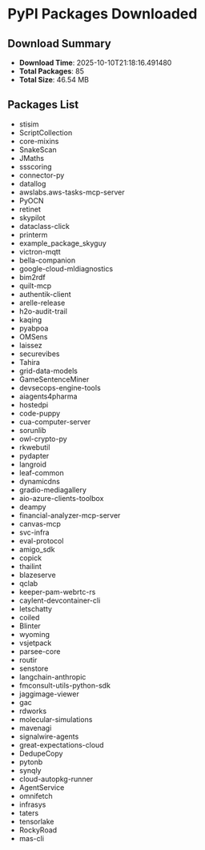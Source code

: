 # PyPI Packages Downloaded

## Download Summary
- **Download Time**: 2025-10-10T21:18:16.491480
- **Total Packages**: 85
- **Total Size**: 46.54 MB

## Packages List
- stisim
- ScriptCollection
- core-mixins
- SnakeScan
- JMaths
- ssscoring
- connector-py
- datallog
- awslabs.aws-tasks-mcp-server
- PyOCN
- retinet
- skypilot
- dataclass-click
- printerm
- example_package_skyguy
- victron-mqtt
- bella-companion
- google-cloud-mldiagnostics
- bim2rdf
- quilt-mcp
- authentik-client
- arelle-release
- h2o-audit-trail
- kaqing
- pyabpoa
- OMSens
- laissez
- securevibes
- Tahira
- grid-data-models
- GameSentenceMiner
- devsecops-engine-tools
- aiagents4pharma
- hostedpi
- code-puppy
- cua-computer-server
- sorunlib
- owl-crypto-py
- rkwebutil
- pydapter
- langroid
- leaf-common
- dynamicdns
- gradio-mediagallery
- aio-azure-clients-toolbox
- deampy
- financial-analyzer-mcp-server
- canvas-mcp
- svc-infra
- eval-protocol
- amigo_sdk
- copick
- thailint
- blazeserve
- qclab
- keeper-pam-webrtc-rs
- caylent-devcontainer-cli
- letschatty
- coiled
- Blinter
- wyoming
- vsjetpack
- parsee-core
- routir
- senstore
- langchain-anthropic
- fmconsult-utils-python-sdk
- jaggimage-viewer
- gac
- rdworks
- molecular-simulations
- mavenagi
- signalwire-agents
- great-expectations-cloud
- DedupeCopy
- pytonb
- synqly
- cloud-autopkg-runner
- AgentService
- omnifetch
- infrasys
- taters
- tensorlake
- RockyRoad
- mas-cli
